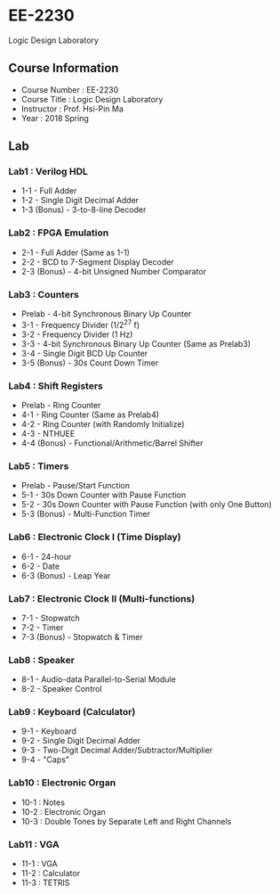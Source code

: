 # EE-2230
Logic Design Laboratory

## Course Information
* Course Number : EE-2230
* Course Title : Logic Design Laboratory
* Instructor : Prof. Hsi-Pin Ma
* Year : 2018 Spring

## Lab
### Lab1 : Verilog HDL
* 1-1 - Full Adder
* 1-2 - Single Digit Decimal Adder
* 1-3 (Bonus) - 3-to-8-line Decoder
### Lab2 : FPGA Emulation
* 2-1 - Full Adder (Same as 1-1)
* 2-2 - BCD to 7-Segment Display Decoder
* 2-3 (Bonus) - 4-bit Unsigned Number Comparator
### Lab3 : Counters
* Prelab - 4-bit Synchronous Binary Up Counter
* 3-1 - Frequency Divider (1/2<sup>27</sup> f)
* 3-2 - Frequency Divider (1 Hz)
* 3-3 - 4-bit Synchronous Binary Up Counter (Same as Prelab3)
* 3-4 - Single Digit BCD Up Counter
* 3-5 (Bonus) - 30s Count Down Timer
### Lab4 : Shift Registers
* Prelab - Ring Counter
* 4-1 - Ring Counter (Same as Prelab4)
* 4-2 - Ring Counter (with Randomly Initialize)
* 4-3 - NTHUEE
* 4-4 (Bonus) - Functional/Arithmetic/Barrel Shifter
### Lab5 : Timers
* Prelab - Pause/Start Function
* 5-1 - 30s Down Counter with Pause Function
* 5-2 - 30s Down Counter with Pause Function (with only One Button)
* 5-3 (Bonus) - Multi-Function Timer
### Lab6 : Electronic Clock I (Time Display)
* 6-1 - 24-hour
* 6-2 - Date
* 6-3 (Bonus) - Leap Year
### Lab7 : Electronic Clock II (Multi-functions)
* 7-1 - Stopwatch
* 7-2 - Timer
* 7-3 (Bonus) - Stopwatch & Timer
### Lab8 : Speaker
* 8-1 - Audio-data Parallel-to-Serial Module
* 8-2 - Speaker Control
### Lab9 : Keyboard (Calculator)
* 9-1 - Keyboard
* 9-2 - Single Digit Decimal Adder
* 9-3 - Two-Digit Decimal Adder/Subtractor/Multiplier
* 9-4 - "Caps"
### Lab10 : Electronic Organ
* 10-1 : Notes
* 10-2 : Electronic Organ
* 10-3 : Double Tones by Separate Left and Right Channels
### Lab11 : VGA
* 11-1 : VGA
* 11-2 : Calculator
* 11-3 : TETRIS
